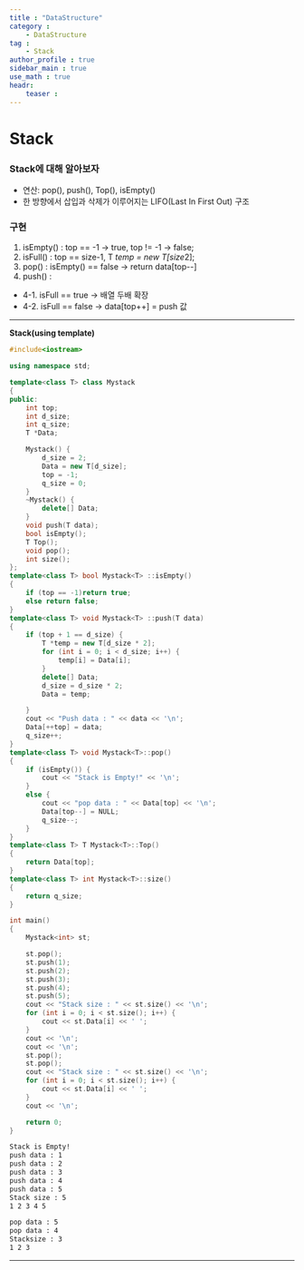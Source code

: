 ```yaml
---
title : "DataStructure"
category :
    - DataStructure
tag :
    - Stack
author_profile : true
sidebar_main : true
use_math : true
headr:
    teaser : 
---
```


# Stack

### Stack에 대해 알아보자

- 연산: pop(), push(), Top(), isEmpty()
- 한 방향에서 삽입과 삭제가 이루어지는 LIFO(Last In First Out) 구조

### 구현
1. isEmpty() : top == -1 -> true, top != -1 -> false;
2. isFull() : top == size-1, T *temp = new T[size*2];
3. pop() : isEmpty() == false -> return data[top--] 
4. push() :
 - 4-1. isFull == true -> 배열 두배 확장
 - 4-2. isFull == false -> data[top++] = push 값

---
**Stack(using template)**

```cpp
#include<iostream>

using namespace std;

template<class T> class Mystack
{
public:
	int top;
	int d_size;
	int q_size;
	T *Data;

	Mystack() {
		d_size = 2;
		Data = new T[d_size];
		top = -1;
		q_size = 0;
	}
	~Mystack() {
		delete[] Data;
	}
	void push(T data);
	bool isEmpty();
	T Top();
	void pop();
	int size();
};
template<class T> bool Mystack<T> ::isEmpty()
{
	if (top == -1)return true;
	else return false;
}
template<class T> void Mystack<T> ::push(T data)
{
	if (top + 1 == d_size) {
		T *temp = new T[d_size * 2];
		for (int i = 0; i < d_size; i++) {
			temp[i] = Data[i];
		}
		delete[] Data;
		d_size = d_size * 2;
		Data = temp;

	}
	cout << "Push data : " << data << '\n';
	Data[++top] = data;
	q_size++;
}
template<class T> void Mystack<T>::pop()
{
	if (isEmpty()) {
		cout << "Stack is Empty!" << '\n';
	}
	else {
		cout << "pop data : " << Data[top] << '\n';
		Data[top--] = NULL;
		q_size--;
	}
}
template<class T> T Mystack<T>::Top()
{
	return Data[top];
}
template<class T> int Mystack<T>::size()
{
	return q_size;
}

int main()
{
	Mystack<int> st;

	st.pop();
	st.push(1);
	st.push(2);
	st.push(3);
	st.push(4);
	st.push(5);
	cout << "Stack size : " << st.size() << '\n';
	for (int i = 0; i < st.size(); i++) {
		cout << st.Data[i] << ' ';
	}
	cout << '\n';
	cout << '\n';
	st.pop();
	st.pop();
	cout << "Stack size : " << st.size() << '\n';
	for (int i = 0; i < st.size(); i++) {
		cout << st.Data[i] << ' ';
	}
	cout << '\n';

	return 0;
}
```
```sh
Stack is Empty!
push data : 1
push data : 2
push data : 3
push data : 4
push data : 5
Stack size : 5
1 2 3 4 5

pop data : 5
pop data : 4
Stacksize : 3
1 2 3
```
---

